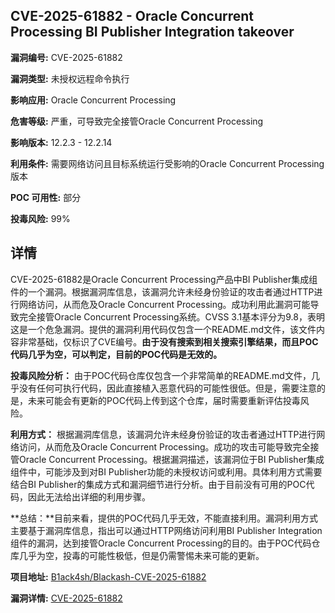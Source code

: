 ## CVE-2025-61882 - Oracle Concurrent Processing BI Publisher Integration takeover

**漏洞编号:** CVE-2025-61882

**漏洞类型:** 未授权远程命令执行

**影响应用:** Oracle Concurrent Processing

**危害等级:** 严重，可导致完全接管Oracle Concurrent Processing

**影响版本:** 12.2.3 - 12.2.14

**利用条件:** 需要网络访问且目标系统运行受影响的Oracle Concurrent Processing版本

**POC 可用性:** 部分

**投毒风险:** 99%

## 详情

CVE-2025-61882是Oracle Concurrent Processing产品中BI Publisher集成组件的一个漏洞。根据漏洞库信息，该漏洞允许未经身份验证的攻击者通过HTTP进行网络访问，从而危及Oracle Concurrent Processing。成功利用此漏洞可能导致完全接管Oracle Concurrent Processing系统。CVSS 3.1基本评分为9.8，表明这是一个危急漏洞。提供的漏洞利用代码仅包含一个README.md文件，该文件内容非常基础，仅标识了CVE编号。**由于没有搜索到相关搜索引擎结果，而且POC代码几乎为空，可以判定，目前的POC代码是无效的。**

**投毒风险分析：**
由于POC代码仓库仅包含一个非常简单的README.md文件，几乎没有任何可执行代码，因此直接植入恶意代码的可能性很低。但是，需要注意的是，未来可能会有更新的POC代码上传到这个仓库，届时需要重新评估投毒风险。

**利用方式：**
根据漏洞库信息，该漏洞允许未经身份验证的攻击者通过HTTP进行网络访问，从而危及Oracle Concurrent Processing。成功的攻击可能导致完全接管Oracle Concurrent Processing。根据漏洞描述，该漏洞位于BI Publisher集成组件中，可能涉及到对BI Publisher功能的未授权访问或利用。具体利用方式需要结合BI Publisher的集成方式和漏洞细节进行分析。由于目前没有可用的POC代码，因此无法给出详细的利用步骤。

**总结：**目前来看，提供的POC代码几乎无效，不能直接利用。漏洞利用方式主要基于漏洞库信息，指出可以通过HTTP网络访问利用BI Publisher Integration组件的漏洞，达到接管Oracle Concurrent Processing的目的。由于POC代码仓库几乎为空，投毒的可能性极低，但是仍需警惕未来可能的更新。

**项目地址:** [B1ack4sh/Blackash-CVE-2025-61882](https://github.com/B1ack4sh/Blackash-CVE-2025-61882)

**漏洞详情:** [CVE-2025-61882](https://nvd.nist.gov/vuln/detail/CVE-2025-61882)